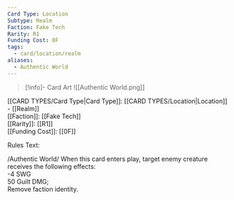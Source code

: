 ```yaml
---
Card Type: Location
Subtype: Realm
Faction: Fake Tech
Rarity: R1
Funding Cost: 0F
tags:
  - card/location/realm
aliases:
  - Authentic World
---
```

> [!info]- Card Art
> ![[Authentic World.png]]

[[CARD TYPES/Card Type|Card Type]]: [[CARD TYPES/Location|Location]] - [[Realm]]  
[[Faction]]: [[Fake Tech]]  
[[Rarity]]: [[R1]]  
[[Funding Cost]]: [[0F]]  

Rules Text:  

/Authentic World/ When this card enters play, target enemy creature receives the following effects:  
-4 SWG  
50 Guilt DMG;  
Remove faction identity.  
